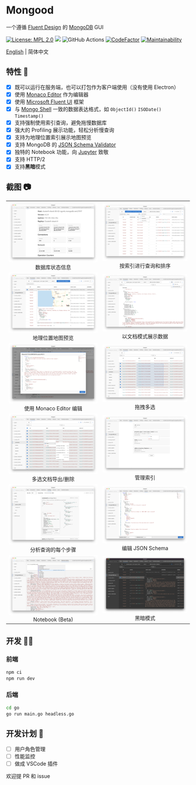 # Mongood

一个遵循 [Fluent Design](https://www.microsoft.com/design/fluent/) 的 [MongoDB](https://www.mongodb.com/) GUI

[![License: MPL 2.0](https://img.shields.io/badge/License-MPL%202.0-brightgreen.svg)](https://opensource.org/licenses/MPL-2.0)
[![](https://img.shields.io/docker/cloud/build/renzholy/mongood)](https://hub.docker.com/r/renzholy/mongood)
![GitHub Actions](https://github.com/renzholy/mongood/workflows/Release/badge.svg)
[![CodeFactor](https://www.codefactor.io/repository/github/renzholy/mongood/badge)](https://www.codefactor.io/repository/github/renzholy/mongood)
[![Maintainability](https://api.codeclimate.com/v1/badges/4b5f9ef66205961e4ddd/maintainability)](https://codeclimate.com/github/RenzHoly/Mongood/maintainability)

[English](./README.md) | 简体中文

## 特性 🔮

- [x] 既可以运行在服务端，也可以打包作为客户端使用（没有使用 Electron）
- [x] 使用 [Monaco Editor](https://microsoft.github.io/monaco-editor/index.html) 作为编辑器
- [x] 使用 [Microsoft Fluent UI](https://developer.microsoft.com/en-us/fluentui) 框架
- [x] 与 [Mongo Shell](https://docs.mongodb.com/manual/core/shell-types/) 一致的数据表达格式，如 `ObjectId()` `ISODate()` `Timestamp()`
- [x] 支持强制使用索引查询，避免拖慢数据库
- [x] 强大的 Profiling 展示功能，轻松分析慢查询
- [x] 支持为地理位置索引展示地图预览
- [x] 支持 MongoDB 的 [JSON Schema Validator](https://docs.mongodb.com/manual/reference/operator/query/jsonSchema/)
- [x] 独特的 Notebook 功能，向 [Jupyter](https://jupyter.org/) 致敬
- [x] 支持 HTTP/2
- [x] 支持**黑暗**模式

## 截图 📷

<table>
  <tr>
    <td align="center"><img src="./screenshot/stats.png" /> 数据库状态信息</td>
    <td align="center"><img src="./screenshot/index.png" /> 按索引进行查询和排序</td>
  </tr>
  <tr>
    <td align="center"><img src="./screenshot/geo.png" /> 地理位置地图预览</td>
    <td align="center"><img src="./screenshot/document.png" /> 以文档模式展示数据</td>
  </tr>
  <tr>
    <td align="center"><img src="./screenshot/editor.png" /> 使用 Monaco Editor 编辑</td>
    <td align="center"><img src="./screenshot/multi-select.png" /> 拖拽多选</td>
  </tr>
  <tr>
    <td align="center"><img src="./screenshot/export.png" /> 多选文档导出/删除</td>
    <td align="center"><img src="./screenshot/indexes.png" /> 管理索引</td>
  </tr>
  <tr>
    <td align="center"><img src="./screenshot/profiling.png" /> 分析查询的每个步骤</td>
    <td align="center"><img src="./screenshot/schema.png" /> 编辑 JSON Schema</td>
  </tr>
  <tr>
    <td align="center"><img src="./screenshot/notebook.png" /> Notebook (Beta)</td>
    <td align="center"><img src="./screenshot/dark.png" /> 黑暗模式</td>
  </tr>
</table>

## 开发 👨‍💻

### 前端

```bash
npm ci
npm run dev
```

### 后端

```bash
cd go
go run main.go headless.go
```

## 开发计划 🚧

- [ ] 用户角色管理
- [ ] 性能监控
- [ ] 做成 VSCode 插件

欢迎提 PR 和 issue
